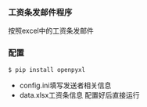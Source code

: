 ### 工资条发邮件程序
按照excel中的工资条发邮件

### 配置
```
$ pip install openpyxl
```
- config.ini填写发送者相关信息
- data.xlsx工资条信息
配置好后直接运行
